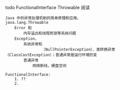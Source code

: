 todo FunctionalInterface Throwable 阅读

    Java 中的异常处理机制的简单原理和应用。
    java.lang.Throwable
        Error 和
            内存溢出和线程死锁等系统问题
        Exception，
            系统异常和
                    （NullPointerException）、类转换异常（ClassCastException）；普通异常是运行环境的变
            普通异常
                网络断线，硬盘空间
    
    FunctionalInterface:
        1. ??
        2. 
